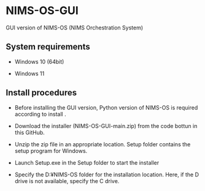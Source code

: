# NIMS-OS-GUI
GUI version of NIMS-OS (NIMS Orchestration System)

## System requirements

* Windows 10 (64bit)

* Windows 11

## Install procedures

* Before installing the GUI version, Python version of NIMS-OS is required according to install .

* Download the installer (NIMS-OS-GUI-main.zip) from the code bottun in this GitHub.

* Unzip the zip file in an appropriate location. Setup folder contains the setup program for Windows.

* Launch Setup.exe in the Setup folder to start the installer

* Specify the D:¥NIMS-OS folder for the installation location. Here, if the D drive is not available, specify the C drive.
